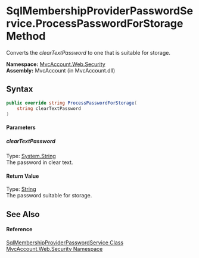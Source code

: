 SqlMembershipProviderPasswordService.ProcessPasswordForStorage Method
=====================================================================
Converts the *clearTextPassword* to one that is suitable for storage.

**Namespace:** [MvcAccount.Web.Security][1]  
**Assembly:** MvcAccount (in MvcAccount.dll)

Syntax
------

```csharp
public override string ProcessPasswordForStorage(
	string clearTextPassword
)
```

#### Parameters

##### *clearTextPassword*
Type: [System.String][2]  
The password in clear text.

#### Return Value
Type: [String][2]  
The password suitable for storage.

See Also
--------

#### Reference
[SqlMembershipProviderPasswordService Class][3]  
[MvcAccount.Web.Security Namespace][1]  

[1]: ../README.md
[2]: http://msdn.microsoft.com/en-us/library/s1wwdcbf
[3]: README.md